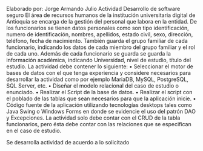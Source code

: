Elaborado por: Jorge Armando Julio
Actividad Desarrollo de software seguro
El área de recursos humanos de la institución universitaria digital de Antioquia se encarga de la
gestión del personal que labora en la entidad. De los funcionarios se tienen datos personales como
son tipo identificación, numero de identificación, nombres, apellidos, estado civil, sexo, dirección,
teléfono, fecha de nacimiento. También guarda el grupo familiar de cada funcionario, indicando los
datos de cada miembro del grupo familiar y el rol de cada uno.
Además de cada funcionario se guarda se guarda la información académica, indicando Universidad,
nivel de estudio, título del estudio.
La actividad debe contener lo siguiente:
• Seleccionar el motor de bases de datos con el que tenga experiencia y considere necesarios
para desarrollar la actividad como por ejemplo MariaDB, MySQL, PostgreSQL, SQL Server,
etc.
• Diseñar el modelo relacional del caso de estudio o enunciado.
• Realizar el Script de la base de datos.
• Realizar el script con el poblado de las tablas que sean necesarios para que la aplicación
inicie.
• Código fuente de la aplicación utilizando tecnologías desktops tales como Java Swing o
Windows Forms en donde se evidencie el uso del patrón DAO y Excepciones. La actividad
solo debe contar con el CRUD de la tabla funcionarios, pero ésta debe contar con las
relaciones que se especifican en el caso de estudio.


Se desarrolla actividad de acuerdo a lo solicitado
